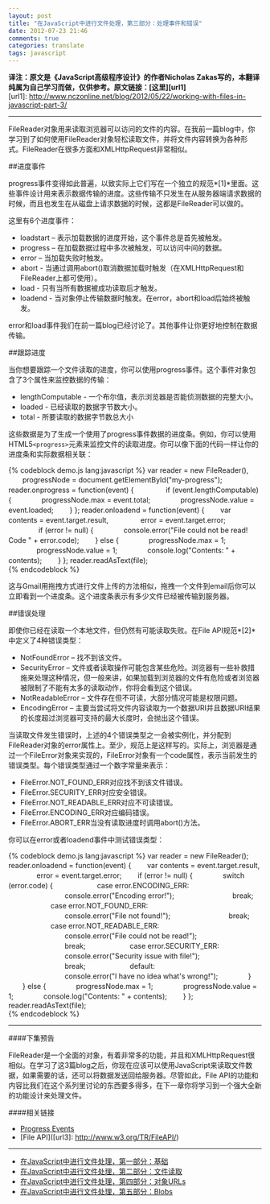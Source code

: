 ```yaml
---
layout: post
title: "在JavaScript中进行文件处理，第三部分：处理事件和错误"
date: 2012-07-23 21:46
comments: true
categories: translate
tags: javascript
---
```

  
**译注：原文是《JavaScript高级程序设计》的作者Nicholas Zakas写的，本翻译纯属为自己学习而做，仅供参考。原文链接：[这里][url1]**  
[url1]: http://www.nczonline.net/blog/2012/05/22/working-with-files-in-javascript-part-3/

***

FileReader对象用来读取浏览器可以访问的文件的内容。在我前一篇blog中，你学习到了如何使用FileReader对象轻松读取文件，并将文件内容转换为各种形式。FileReader在很多方面和XMLHttpRequest非常相似。  

<!--more-->  
##进度事件  
  
progress事件变得如此普遍，以致实际上它们写在一个独立的规范*[1]*里面。这些事件设计用来表示数据传输的进度。这些传输不只发生在从服务器端请求数据的时候，而且也发生在从磁盘上请求数据的时候，这都是FileReader可以做的。  
  
这里有6个进度事件：  

* loadstart – 表示加载数据的进度开始，这个事件总是首先被触发。
* progress – 在加载数据过程中多次被触发，可以访问中间的数据。
* error – 当加载失败时触发。
* abort - 当通过调用abort()取消数据加载时触发（在XMLHttpRequest和FileReader上都可使用）。
* load - 只有当所有数据被成功读取后才触发。
* loadend - 当对象停止传输数据时触发。在error，abort和load后始终被触发。    
  
error和load事件我们在前一篇blog已经讨论了。其他事件让你更好地控制在数据传输。  
  
##跟踪进度  
  
当你想要跟踪一个文件读取的进度，你可以使用progress事件。这个事件对象包含了3个属性来监控数据的传输：  

* lengthComputable - 一个布尔值，表示浏览器是否能侦测数据的完整大小。
* loaded - 已经读取的数据字节数大小。
* total - 所要读取的数据字节数总大小
  
这些数据是为了生成一个使用了progress事件数据的进度条。例如，你可以使用HTML5`<progress>`元素来监控文件的读取进度。你可以像下面的代码一样让你的进度条和实际数据相关联：  

{% codeblock demo.js lang:javascript %}
var reader = new FileReader(), 
　　progressNode = document.getElementById("my-progress"); 
reader.onprogress = function(event) { 　　
　　if (event.lengthComputable) { 
　　　　progressNode.max = event.total; 
　　　　progressNode.value = event.loaded; 
　　} 
}; 
reader.onloadend = function(event) { 
　　var contents = event.target.result, 
　　　　 error = event.target.error; 
　　
　　if (error != null) { 
　　　　console.error("File could not be read! Code " + error.code); 
　　} else { 
　　　　progressNode.max = 1; 
　　　　progressNode.value = 1; 
　　　　console.log("Contents: " + contents); 
　　} 
}; 
reader.readAsText(file);  
{% endcodeblock %}  
  
这与Gmail用拖拽方式进行文件上传的方法相似，拖拽一个文件到email后你可以立即看到一个进度条。这个进度条表示有多少文件已经被传输到服务器。  

##错误处理  
  
即使你已经在读取一个本地文件，但仍然有可能读取失败。在File API规范*[2]*中定义了4种错误类型：    
  
* NotFoundError – 找不到该文件。　　
* SecurityError – 文件或者读取操作可能包含某些危险。浏览器有一些补救措施来处理这种情况，但一般来讲，如果加载到浏览器的文件有危险或者浏览器被限制了不能有太多的读取动作，你将会看到这个错误。　　
* NotReadableError – 文件存在但不可读，大部分情况可能是权限问题。　　
* EncodingError – 主要当尝试将文件内容读取为一个数据URI并且数据URI结果的长度超过浏览器可支持的最大长度时，会抛出这个错误。  
  
当读取文件发生错误时，上述的4个错误类型之一会被实例化，并分配到FileReader对象的error属性上。至少，规范上是这样写的。实际上，浏览器是通过一个FileError对象来实现的，FileError对象有一个code属性，表示当前发生的错误类型。每个错误类型通过一个数字常量来表示：  
  
* FileError.NOT_FOUND_ERR对应找不到该文件错误。
* FileError.SECURITY_ERR对应安全错误。
* FileError.NOT_READABLE_ERR对应不可读错误。
* FileError.ENCODING_ERR对应编码错误。
* FileError.ABORT_ERR当没有读取进度时调用abort()方法。    
  
你可以在error或者loadend事件中测试错误类型：  

{% codeblock demo.js lang:javascript %}
var reader = new FileReader(); 
reader.onloadend = function(event) {
　　var contents = event.target.result, 
　　　　error = event.target.error; 
　　if (error != null) { 
　　　　switch (error.code) {
　　　　　　case error.ENCODING_ERR: 
　　　　　　　　console.error("Encoding error!"); 
　　　　　　　　break; 
　　　　　　case error.NOT_FOUND_ERR: 
　　　　　　　　console.error("File not found!"); 
　　　　　　　　break; 
　　　　　　case error.NOT_READABLE_ERR: 
　　　　　　　　console.error("File could not be read!"); 
　　　　　　　　break; 
　　　　　　case error.SECURITY_ERR: 
　　　　　　　　console.error("Security issue with file!"); 
　　　　　　　　break; 
　　　　　　default: 
　　　　　　　　console.error("I have no idea what's wrong!"); 
　　　　} 
　　} else { 
　　　　progressNode.max = 1; 
　　　　progressNode.value = 1; 
　　　　console.log("Contents: " + contents); 
　　} 
}; 
reader.readAsText(file);   
{% endcodeblock %}
  
***
####下集预告  
  
FileReader是一个全面的对象，有着非常多的功能，并且和XMLHttpRequest很相似。在学习了这3篇blog之后，你现在应该可以使用JavaScript来读取文件数据，如果需要的话，还可以将数据发送回给服务器。尽管如此，File API的功能和内容比我们在这个系列里讨论的东西要多得多，在下一章你将学习到一个强大全新的功能设计来处理文件。  
  
####相关链接  
  
* [Progress Events](http://www.w3.org/TR/progress-events/)
* [File API]([url3]: http://www.w3.org/TR/FileAPI/)

---

- [在JavaScript中进行文件处理，第一部分：基础](http://zhaozhiming.github.io/blog/2012/07/08/working-with-files-in-javascript-part-1/)
- [在JavaScript中进行文件处理，第二部分：文件读取](http://zhaozhiming.github.io/blog/2012/07/16/working-with-files-in-javascript-part-2/)
- [在JavaScript中进行文件处理，第四部分：对象URLs](http://zhaozhiming.github.io/blog/2012/07/30/working-with-files-in-javascript-part-4/)
- [在JavaScript中进行文件处理，第五部分：Blobs](http://zhaozhiming.github.io/blog/2012/08/01/working-with-files-in-javascript-part-5/)



